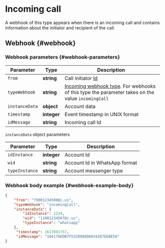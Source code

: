 # Incoming call

A webhook of this type appears when there is an incoming call and contains information about the initiator and recipient of the call.

## Webhook {#webhook}

### Webhook parameters {#webhook-parameters}

Parameter | Type | Description
----- | ----- | -----
`from` | **string** | Call initiator [Id](../../../chat-id) 
`typeWebhook` | **string** | [Incoming webhook type](type-webhook.md). For webhooks of this type the parameter takes on the value `incomingCall`
`instanceData` | **object** | Account data
`timestamp` | **integer** | Event timestamp in UNIX format
`idMessage` | **string** | Incoming call Id


`instanceData` object parameters

Parameter | Type | Description
----- | ----- | -----
`idInstance` | **integer** | Account Id
`wid` | **string** | Account Id in WhatsApp format
`typeInstance` | **string** | Account messenger type 

### Webhook body example {#webhook-example-body}

```json
{
    "from": "79001234500@c.us",
    "typeWebhook": "incomingCall",
    "instanceData": {
        "idInstance": 1234,
        "wid": "11001234567@c.us",
        "typeInstance": "whatsapp"
    },
     "timestamp": 1617691757,
     "idMessage": "104179EDB7F5328988D8834107EEBE50"
}
```
